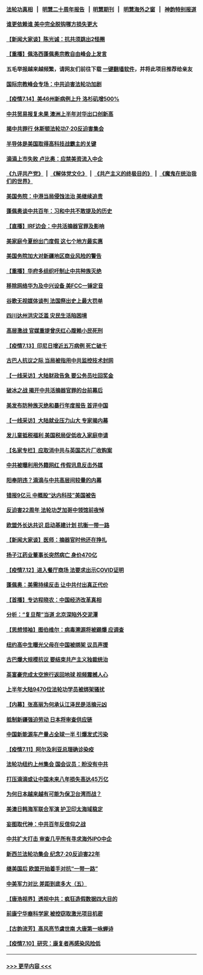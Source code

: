 #### [法轮功真相](https://github.com/gfw-breaker/truth/blob/master/README.md?t=0) &nbsp;&nbsp;|&nbsp;&nbsp; [明慧二十周年报告](https://github.com/gfw-breaker/mh-reports/blob/master/README.md?t=0) &nbsp;&nbsp;|&nbsp;&nbsp;[明慧期刊](https://github.com/gfw-breaker/mh-qikan) &nbsp;&nbsp;|&nbsp;&nbsp; [明慧海外之窗](https://github.com/gfw-breaker/mh-news/blob/master/README.md?t=0) &nbsp;&nbsp;|&nbsp;&nbsp; [神韵特别报道](https://github.com/gfw-breaker/mh-news/blob/master/shenyun.md?t=0)
#### [谁更依赖谁 美中完全脱钩哪方损失更大](../pages/nf4514/n13088896.md?t=07150601) 
#### [【新闻大家谈】陈光诚：抗共须跳出2怪圈](../pages/nf4514/n13087339.md?t=07150601) 
#### [【重播】佩洛西蓬佩奥宗教自由峰会上发言](../pages/nf4514/n13086205.md?t=07150601) 
#### 五毛举报越来越频繁，请网友们前往下载 [一键翻墙软件](https://github.com/gfw-breaker/ssr-accounts)，并将此项目推荐给亲友
#### [国际宗教峰会专场：中共迫害法轮功加剧](../pages/nf4514/n13088279.md?t=07150601) 
#### [【疫情7.14】美46州新病例上升 洛杉矶增500%](../pages/nf4514/n13088210.md?t=07150601) 
#### [中共贸易报复未果 澳洲上半年对华出口创新高](../pages/nf4514/n13087975.md?t=07150601) 
#### [揭中共罪行 休斯顿法轮功7·20反迫害集会](../pages/nf4514/n13086699.md?t=07150601) 
#### [半导体是美国取得高科技战霸主的关键](../pages/nf4514/n13087170.md?t=07150601) 
#### [滴滴上市失败 卢比奥：应禁美资流入中企](../pages/nf4514/n13086604.md?t=07150601) 
#### [《九评共产党》](https://github.com/begood0513/9ping.md/blob/master/README.md) &nbsp;|&nbsp; [《解体党文化》](../../../../jtdwh.md/blob/master/README.md)  &nbsp;|&nbsp; [《共产主义的终极目的》](../../../../gczydzjmd.md/blob/master/README.md) &nbsp;|&nbsp; [《魔鬼在统治我们的世界》](../../../../mgztzwmdsj.md/blob/master/README.md) 
#### [美国务院：中港当局侵蚀法治 美继续追责](../pages/nf4514/n13086910.md?t=07150601) 
#### [蓬佩奥谈中共百年：习和中共不敢提及的历史](../pages/nf4514/n13086813.md?t=07150601) 
#### [【直播】IRF边会：中共活摘器官罪及影响](../pages/nf4514/n13086435.md?t=07150601) 
#### [美家庭今夏纷出门度假 这七个地方最实惠](../pages/nf4514/n13086587.md?t=07150601) 
#### [美国务院加大对新疆地区商业风险的警告](../pages/nf4514/n13086639.md?t=07150601) 
#### [【重播】华府多组织吁制止中共种族灭绝](../pages/nf4514/n13086206.md?t=07150601) 
#### [移除网络华为及中兴设备 美FCC一锤定音](../pages/nf4514/n13086476.md?t=07150601) 
#### [谷歌无视媒体谈判 法国祭出史上最大罚单](../pages/nf4514/n13086267.md?t=07150601) 
#### [四川达州洪灾泛滥 灾民生活陷困境](../pages/nf4514/n13085948.md?t=07150601) 
#### [高层激战 官媒重提曾庆红心腹赖小民死刑](../pages/nf4514/n13086324.md?t=07150601) 
#### [【疫情7.13】印尼日增近五万病例 死亡破千](../pages/nf4514/n13085637.md?t=07150601) 
#### [古巴人抗议之际 当局被指用中共监控技术封网](../pages/nf4514/n13085655.md?t=07150601) 
#### [【一线采访】大陆财政告急 要公务员吐回奖金](../pages/nf4514/n13085039.md?t=07150601) 
#### [破冰之战 揭开中共活摘器官罪的台前幕后](../pages/nf4514/n13082457.md?t=07150601) 
#### [美发布防种族灭绝和暴行年度报告 首评中国](../pages/nf4514/n13084685.md?t=07150601) 
#### [【一线采访】大陆就业压力山大 专家揭内幕](../pages/nf4514/n13084631.md?t=07150601) 
#### [发儿童抵税福利 美国税局促低收入家庭申请](../pages/nf4514/n13084730.md?t=07150601) 
#### [【名家专栏】应取消中共与英国芯片厂收购案](../pages/nf4514/n13083869.md?t=07150601) 
#### [中共被曝利用外籍网红 传假讯息反击外媒](../pages/nf4514/n13083816.md?t=07150601) 
#### [阳奉阴违？滴滴与中共高层间较量的内幕](../pages/nf4514/n13081685.md?t=07150601) 
#### [错报9亿元 中概股“达内科技”美国被告](../pages/nf4514/n13082925.md?t=07150601) 
#### [反迫害22周年 法轮功芝加哥中领馆前夜悼](../pages/nf4514/n13083744.md?t=07150601) 
#### [欧盟外长达共识 启动基建计划 抗衡一带一路](../pages/nf4514/n13083860.md?t=07150601) 
#### [【新闻大家谈】医师：摘器官时他还在挣扎](../pages/nf4514/n13083713.md?t=07150601) 
#### [扬子江药业董事长突然病亡 身价470亿](../pages/nf4514/n13082525.md?t=07150601) 
#### [【疫情7.12】进入餐厅商场 法要求出示COVID证明](../pages/nf4514/n13083387.md?t=07150601) 
#### [蓬佩奥：美需持续反击 让中共付出真正代价](../pages/nf4514/n13082614.md?t=07150601) 
#### [【首播】专访程晓农：中国经济改革真相](../pages/nf4514/n13082479.md?t=07150601) 
#### [分析：“复旦帮”当道 北京深陷外交泥潭](../pages/nf4514/n13077333.md?t=07150601) 
#### [【思想领袖】图伯维尔：病毒溯源将被踢爆 应调查](../pages/nf4514/n13047746.md?t=07150601) 
#### [纽约高中生曝光父母在中国被绑架 议员声援](../pages/nf4514/n13082589.md?t=07150601) 
#### [古巴爆大规模抗议 要结束共产主义独裁统治](../pages/nf4514/n13082560.md?t=07150601) 
#### [英富豪完成太空旅行返回地球 视频震撼人心](../pages/nf4514/n13082339.md?t=07150601) 
#### [上半年大陆9470位法轮功学员被绑架骚扰](../pages/nf4514/n13081326.md?t=07150601) 
#### [【内幕】张高丽为何承认江泽民是活摘元凶](../pages/nf4514/n13082162.md?t=07150601) 
#### [抵制新疆强迫劳动 日本将审查供应链](../pages/nf4514/n13082163.md?t=07150601) 
#### [中国新能源车产量占全球一半 引爆发式污染](../pages/nf4514/n13082031.md?t=07150601) 
#### [【疫情7.11】阿尔及利亚总理确诊染疫](../pages/nf4514/n13081574.md?t=07150601) 
#### [法轮功纽约上州集会 国会议员：盼没有中共](../pages/nf4514/n13081092.md?t=07150601) 
#### [打压滴滴或让中国未来八年损失高达45万亿](../pages/nf4514/n13081320.md?t=07150601) 
#### [为何日本越来越有可能为保卫台湾而战？](../pages/nf4514/n13079575.md?t=07150601) 
#### [美澳日韩海军联合军演 护卫印太海域稳定](../pages/nf4514/n13081048.md?t=07150601) 
#### [妄图取代神：中共百年反信仰之战](../pages/nf4514/n13080102.md?t=07150601) 
#### [中共扩大打击 审查几乎所有寻求海外IPO中企](../pages/nf4514/n13080990.md?t=07150601) 
#### [新西兰法轮功集会 纪念7‧20反迫害22年](../pages/nf4514/n13080561.md?t=07150601) 
#### [继美国后 欧盟开始着手对抗“一带一路”](../pages/nf4514/n13080932.md?t=07150601) 
#### [中美军力对比 差距到底多大（五）](../pages/nf4514/n13080052.md?t=07150601) 
#### [【唐浩视界】透视中共：疯狂造假数据四大目的](../pages/nf4514/n13080590.md?t=07150601) 
#### [前康宁华裔科学家 被控窃取激光项目机密](../pages/nf4514/n13079989.md?t=07150601) 
#### [【古韵流芳】高风亮节虞世南 大唐第一咏蝉诗](../pages/nf4514/n13079287.md?t=07150601) 
#### [【疫情7.10】研究：康复者再感染风险低](../pages/nf4514/n13080480.md?t=07150601) 

----
#### [ >>> 更早内容 <<< ](../indexes/nf4514-earlier.md)
